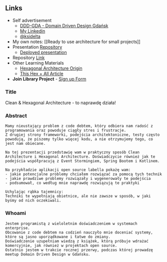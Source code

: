 ## Links

- Self advertisement
    - [DDD-GDA - Domain Driven Design Gdańsk](https://www.meetup.com/pl-PL/ddd-gda/)
    - [My Linkedin](https://www.linkedin.com/in/piotr-suwa%C5%82a-928b1817a/)
    - [@ksidelta](https://twitter.com/ksidelta)
- My own notes: [[Ready to use architecture for small projects]]
- Presentation [Repository](https://github.com/oneacik/revils/tree/master/presentations/hlexan-architecture)
    - [Deployed presentation](https://oneacik.github.io/presentations/hlexan-architecture/)
- Repository [Link](https://github.com/hspsh/labella)
- Other Learning Materials
    - [Hexagonal Architecture Origin](https://alistair.cockburn.us/hexagonal-architecture/)
    - [This Hex + All Article](https://herbertograca.com/2017/11/16/explicit-architecture-01-ddd-hexagonal-onion-clean-cqrs-how-i-put-it-all-together/)
- **Join Library Project** - [Sign up Form](https://forms.gle/YG3Yy3ZmqeDFzWTP6)

### Title

Clean & Hexagonal Architecture - to naprawdę działa!

### Abstract

```
Mamy nieustający problem z code debtem, który odbiera nam radość z programowania oraz powoduje ciągły stres i frustracje.
Z drugiej strony frameworki, podejścia architektoniczne, testy często powodują, że piszemy tylko więcej kodu, a nie otrzymujemy tego, co jest nam obiecane.

Na tej prezentacji przedstawię wam w praktyczny sposób Clean Architecture i Hexagonal Architecture. Doświadczycie również jak te podejścia współpracują z Event Stormingiem, Spring Bootem i Kotlinem.

Na przykładzie aplikacji open source labella pokażę wam:
- jakie potencjalne problemy chciałem rozwiązać za pomocą tych technik
- jakie prawdziwe problemy rozwiązały i wygenerowały te podejścia
- podsumował, co według mnie naprawdę rozwiązują te praktyki

Uchylając rąbka tajemnicy:
Techniki te wypełniają obietnice, ale nie zawsze w sposób, w jaki byśmy od nich oczekiwali.
```

### Whoami

```
Jestem programistą z wieloletnim doświadczeniem w systemach enterprise.
Obcowanie z code debtem na codzień nauczyło mnie doceniać systemy, które są jasno uporządkowane i łatwe do zmiany.
Doświadczenie uzupełniam wiedzą z książek, którą próbuje wdrażać komercyjnie, jak również w projektach open source.
Ostatnio jestem w trakcie rocznej przerwy, podczas której prowadzę meetup Domain Driven Design w Gdańsku.
```
